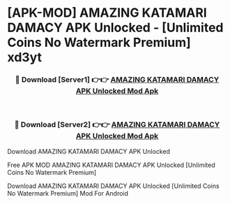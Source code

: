# [APK-MOD] AMAZING KATAMARI DAMACY APK Unlocked - [Unlimited Coins No Watermark Premium] xd3yt



<div align="center">
<h3>🔴 Download [Server1] 👉👉 <a href="https://momento.my/?title=AMAZING_KATAMARI_DAMACY_APK_Unlocked">AMAZING KATAMARI DAMACY APK Unlocked Mod Apk</a></h3><br>

<h3>🔴 Download [Server2] 👉👉 <a href="https://momento.my/?title=AMAZING_KATAMARI_DAMACY_APK_Unlocked">AMAZING KATAMARI DAMACY APK Unlocked Mod Apk</a></h3>
</div>



Download AMAZING KATAMARI DAMACY APK Unlocked 

Free APK MOD AMAZING KATAMARI DAMACY APK Unlocked [Unlimited Coins No Watermark Premium]

Download AMAZING KATAMARI DAMACY APK Unlocked [Unlimited Coins No Watermark Premium] Mod For Android
